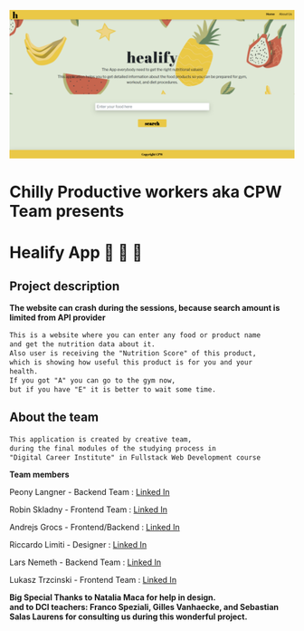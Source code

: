 

![image info](/src/assets/images/CPW.png)


# Chilly Productive workers aka CPW Team presents
# Healify App :banana: :spaghetti: :pineapple:


## Project description


**The website can crash during the sessions, because search amount is limited from API provider**

```
This is a website where you can enter any food or product name
and get the nutrition data about it.
Also user is receiving the "Nutrition Score" of this product,
which is showing how useful this product is for you and your
health.
If you got "A" you can go to the gym now,
but if you have "E" it is better to wait some time. 
```



## About the team

```
This application is created by creative team,
during the final modules of the studying process in
"Digital Career Institute" in Fullstack Web Development course

```
**Team members**

Peony Langner - Backend Team :  [Linked In](https://www.linkedin.com/in/peony-langner-6808b218a/)</br>

Robin Skladny - Frontend Team : [Linked In](https://www.linkedin.com/in/robin-skladny-647a1b229/)</br>


Andrejs Grocs - Frontend/Backend : [Linked In](https://www.linkedin.com/in/andrejs-grocs-andrey-detochkin-ab2106141) </br>

Riccardo Limiti - Designer : [Linked In](https://www.linkedin.com/in/riccardo-limiti-a81061226/) </br>

Lars Nemeth - Backend Team :  [Linked In](https://www.linkedin.com/in/lars-nemeth-a2b28ab4/)</br>

Lukasz Trzcinski - Frontend Team : [Linked In](https://www.linkedin.com/in/lukasz-trzcinski-berlin/) </br>


**Big Special Thanks to Natalia Maca for help in design.**</br>
**and to DCI teachers: Franco Speziali, Gilles Vanhaecke, and Sebastian Salas Laurens for consulting us during this wonderful project.**

